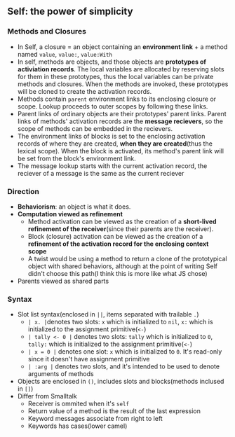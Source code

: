 ## Self: the power of simplicity

### Methods and Closures

* In Self, a closure = an object containing an **environment link** + a method named `value`, `value:`, `value:With`
* In self, methods are objects, and those objects are **prototypes of activiation records**. The local variables are allocated by reserving slots for them in these prototypes, thus the local variables can be private methods and closures. When the methods are invoked, these prototypes will be cloned to create the activation records.
* Methods contain `parent` environment links to its enclosing closure or scope. Lookup proceeds to outer scopes by following these links.
* Parent links of ordinary objects are their prototypes' parent links. Parent links of methods' activation records are the **message recievers**, so the scope of methods can be embedded in the recievers.
* The environment links of blocks is set to the enclosing activation records of where they are created, **when they are created**(thus the lexical scope). When the block is activated, its method's parent link will be set from the block's environment link.
* The message lookup starts with the current activation record, the reciever of a message is the same as the current reciever

### Direction

* **Behaviorism**: an object is what it does.
* **Computation viewed as refinement**
  * Method activation can be viewed as the creation of a **short-lived refinement of the receiver**(since their parents are the receiver).
  * Block (closure) activation can be viewed as the creation of a **refinement of the activation record for the enclosing context scope**
  * A twist would be using a method to return a clone of the prototypical object with shared behaviors, although at the point of writing Self didn't choose this path(I think this is more like what JS chose)
* Parents viewed as shared parts

### Syntax

* Slot list syntax(enclosed in `||`, items separated with trailable `.`)
  * `| x. |`denotes two slots: `x` which is initialized to `nil`, `x:` which is initialized to the assignment primitive(`<-`)
  * `| tally <- 0 |` denotes two slots: `tally` which is initialized to `0`, `tally:` which is initialized to the assignment primitive(`<-`)
  * `| x = 0 |` denotes one slot: `x` which is initialized to `0`. It's read-only since it doesn't have assignment primitive
  * `| :arg |` denotes two slots, and it's intended to be used to denote arguments of methods
* Objects are enclosed in `()`, includes slots and blocks(methods inclused in `[]`)
* Differ from Smalltalk
  * Receiver is ommited when it's `self`
  * Return value of a method is the result of the last expression
  * Keyword messages associate from right to left
  * Keywords has cases(lower camel)
